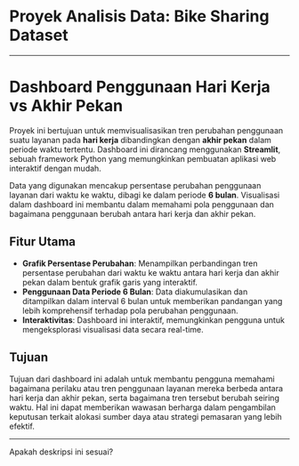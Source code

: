 # Proyek Analisis Data: Bike Sharing Dataset

---

# Dashboard Penggunaan Hari Kerja vs Akhir Pekan

Proyek ini bertujuan untuk memvisualisasikan tren perubahan penggunaan suatu layanan pada **hari kerja** dibandingkan dengan **akhir pekan** dalam periode waktu tertentu. Dashboard ini dirancang menggunakan **Streamlit**, sebuah framework Python yang memungkinkan pembuatan aplikasi web interaktif dengan mudah.

Data yang digunakan mencakup persentase perubahan penggunaan layanan dari waktu ke waktu, dibagi ke dalam periode **6 bulan**. Visualisasi dalam dashboard ini membantu dalam memahami pola penggunaan dan bagaimana penggunaan berubah antara hari kerja dan akhir pekan.

## Fitur Utama

- **Grafik Persentase Perubahan**: Menampilkan perbandingan tren persentase perubahan dari waktu ke waktu antara hari kerja dan akhir pekan dalam bentuk grafik garis yang interaktif.
- **Penggunaan Data Periode 6 Bulan**: Data diakumulasikan dan ditampilkan dalam interval 6 bulan untuk memberikan pandangan yang lebih komprehensif terhadap pola perubahan penggunaan.
- **Interaktivitas**: Dashboard ini interaktif, memungkinkan pengguna untuk mengeksplorasi visualisasi data secara real-time.

## Tujuan

Tujuan dari dashboard ini adalah untuk membantu pengguna memahami bagaimana perilaku atau tren penggunaan layanan mereka berbeda antara hari kerja dan akhir pekan, serta bagaimana tren tersebut berubah seiring waktu. Hal ini dapat memberikan wawasan berharga dalam pengambilan keputusan terkait alokasi sumber daya atau strategi pemasaran yang lebih efektif.

---

Apakah deskripsi ini sesuai?
